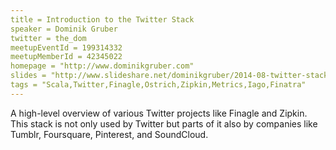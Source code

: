 ```yaml
---
title = Introduction to the Twitter Stack
speaker = Dominik Gruber
twitter = the_dom
meetupEventId = 199314332
meetupMemberId = 42345022
homepage = "http://www.dominikgruber.com"
slides = "http://www.slideshare.net/dominikgruber/2014-08-twitter-stack"
tags = "Scala,Twitter,Finagle,Ostrich,Zipkin,Metrics,Iago,Finatra"
---
```

A high-level overview of various Twitter projects like Finagle and Zipkin. This stack is not only used by Twitter but parts of it also by companies like Tumblr, Foursquare, Pinterest, and SoundCloud.